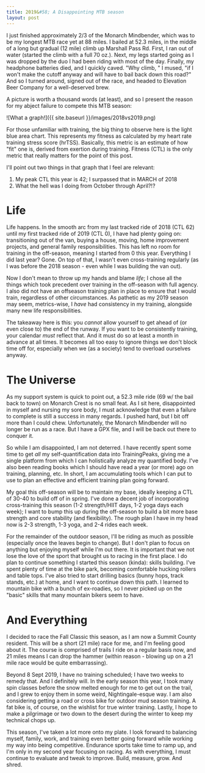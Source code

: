 ```yaml
---
title: 2019&#58; A Disappointing MTB season
layout: post
---
```


I just finished approximately 2/3 of the Monarch Mindbender, which was to be my longest MTB race yet at 88 miles. I bailed at 52.3 miles, in the middle of a long but gradual (12 mile) climb up Marshall Pass Rd. First, I ran out of water (started the climb with a full 70 oz.). Next, my legs started going as I was dropped by the duo I had been riding with most of the day. Finally, my headphone batteries died, and I quickly caved. "Why climb, " I mused, "if I won't make the cutoff anyway and will have to bail back down this road?" And so I turned around, signed out of the race, and headed to Elevation Beer Company for a well-deserved brew.

A picture is worth a thousand words (at least), and so I present the reason for my abject failure to compete this MTB season:

![What a graph!]({{ site.baseurl }}/images/2018vs2019.png)

For those unfamiliar with training, the big thing to observe here is the light blue area chart. This represents my fitness as calculated by my heart rate training stress score (hrTSS). Basically, this metric is an estimate of how "fit" one is, derived from exertion during training. Fitness (CTL) is the only metric that really matters for the point of this post.

I'll point out two things in that graph that I feel are relevant:

 1. My peak CTL this year is 42; I surpassed that in MARCH of 2018
 1. What the hell was I doing from October through April?!?

# Life

Life happens. In the smooth arc from my last tracked ride of 2018 (CTL 62) until my first tracked ride of 2019 (CTL 0), I have had plenty going on: transitioning out of the van, buying a house, moving, home improvement projects, and general family responsibilities. This has left no room for training in the off-season, meaning I started from 0 this year. Everything I did last year? Gone. On top of that, I wasn't even cross-training regularly (as I was before the 2018 season - even while I was building the van out).

Now I don't mean to throw up my hands and blame _life_; I chose all the things which took precedent over training in the off-season with full agency. I also did not have an offseason training plan in place to ensure that I would train, regardless of other circumstances. As pathetic as my 2019 season may seem, metrics-wise, I *have* had consistency in my training, alongside many new life responsibilities.

The takeaway here is this: you *cannot* allow yourself to get ahead of (or even close to) the end of the runway. If you want to be consistently training, your calendar *must* reflect that. And it must do so at least a month in advance at all times. It becomes all too easy to ignore things we don't block time off for, especially when we (as a society) tend to overload ourselves anyway.

# The Universe

As my support system is quick to point out, a 52.3 mile ride (69 w/ the bail back to town) on Monarch Crest is no small feat. As I sit here, disappointed in myself and nursing my sore body, I must acknowledge that even a failure to complete is still a success in many regards. I pushed hard, but I bit off more than I could chew. Unfortunately, the Monarch Mindbender will no longer be run as a race. But I have a GPX file, and I will be back out there to conquer it.

So while I am disappointed, I am not deterred. I have recently spent some time to get *all* my self-quantification data into TrainingPeaks, giving me a single platform from which I can holistically analyze my quantified body. I've also been reading books which I should have read a year (or more) ago on training, planning, etc. In short, I am accumulating tools which I can put to use to plan an effective and efficient training plan going forward.

My goal this off-season will be to maintain my base, ideally keeping a CTL of 30-40 to build off of in spring. I've done a decent job of incorporating cross-training this season (1-2 strength/HIIT days, 1-2 yoga days each week); I want to bump this up during the off-season to build a bit more base strength and core stability (and flexibility). The rough plan I have in my head now is 2-3 strength, 1-3 yoga, and 2-4 rides each week. 

For the remainder of the outdoor season, I'll be riding as much as possible (especially once the leaves begin to change). But I don't plan to focus on anything but enjoying myself while I'm out there. It is important that we not lose the love of the sport that brought us to racing in the first place. I do plan to continue something I started this season (kinda): skills building. I've spent plenty of time at the bike park, becoming comfortable hucking rollers and table tops. I've also tried to start drilling basics (bunny hops, track stands, etc.) at home, and I want to continue down this path. I learned to mountain bike with a bunch of ex-roadies, so I never picked up on the "basic" skills that many mountain bikers seem to have.

# And Everything

I decided to race the Fall Classic this season, as I am now a Summit County resident. This will be a short (21 mile) race for me, and I'm feeling good about it. The course is comprised of trails I ride on a regular basis now, and 21 miles means I can drop the hammer (within reason - blowing up on a 21 mile race would be quite embarrassing). 

Beyond 8 Sept 2019, I have no training scheduled; I have two weeks to remedy that. And I definitely will. In the early season this year, I took many spin classes before the snow melted enough for me to get out on the trail, and I grew to enjoy them in some weird, Nightingale-esque way. I am also considering getting a road or cross bike for outdoor mud season training. A fat bike is, of course, on the wishlist for true winter training. Lastly, I hope to make a pilgrimage or two down to the desert during the winter to keep my technical chops up.

This season, I've taken a lot more onto my plate. I look forward to balancing myself, family, work, and training even better going forward while working my way into being competitive. Endurance sports take time to ramp up, and I'm only in my second year focusing on racing. As with everything, I must continue to evaluate and tweak to improve. Build, measure, grow. And shred.
